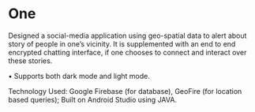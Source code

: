 # One

Designed a social-media application using geo-spatial data to alert about story of people in one’s vicinity. It is supplemented with an end to end encrypted chatting interface, if one chooses to connect and interact over these stories.</br>

• Supports both dark mode and light mode. </br>

Technology Used: Google Firebase (for database), GeoFire (for location based queries); Built on Android Studio using JAVA. 
